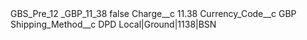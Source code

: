 <?xml version="1.0" encoding="UTF-8"?>
<CustomMetadata xmlns="http://soap.sforce.com/2006/04/metadata" xmlns:xsi="http://www.w3.org/2001/XMLSchema-instance" xmlns:xsd="http://www.w3.org/2001/XMLSchema">
    <label>GBS_Pre_12 _GBP_11_38</label>
    <protected>false</protected>
    <values>
        <field>Charge__c</field>
        <value xsi:type="xsd:double">11.38</value>
    </values>
    <values>
        <field>Currency_Code__c</field>
        <value xsi:type="xsd:string">GBP</value>
    </values>
    <values>
        <field>Shipping_Method__c</field>
        <value xsi:type="xsd:string">DPD Local|Ground|1138|BSN</value>
    </values>
</CustomMetadata>
